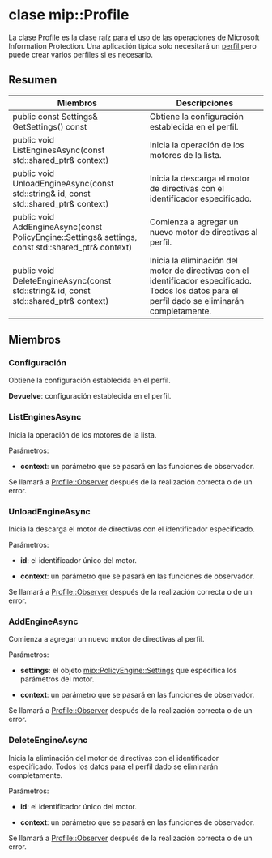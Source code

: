 # <a name="class-mipprofile"></a>clase mip::Profile 
La clase [Profile](class_mip_profile.md) es la clase raíz para el uso de las operaciones de Microsoft Information Protection. Una aplicación típica solo necesitará un [perfil ](class_mip_profile.md) pero puede crear varios perfiles si es necesario.
  
## <a name="summary"></a>Resumen
 Miembros                        | Descripciones                                
--------------------------------|---------------------------------------------
 public const Settings& GetSettings() const  |  Obtiene la configuración establecida en el perfil.
public void ListEnginesAsync(const std::shared_ptr<void>& context)  |  Inicia la operación de los motores de la lista.
public void UnloadEngineAsync(const std::string& id, const std::shared_ptr<void>& context)  |  Inicia la descarga el motor de directivas con el identificador especificado.
public void AddEngineAsync(const PolicyEngine::Settings& settings, const std::shared_ptr<void>& context)  |  Comienza a agregar un nuevo motor de directivas al perfil.
public void DeleteEngineAsync(const std::string& id, const std::shared_ptr<void>& context)  |  Inicia la eliminación del motor de directivas con el identificador especificado. Todos los datos para el perfil dado se eliminarán completamente.
  
## <a name="members"></a>Miembros
  
### <a name="settings"></a>Configuración
Obtiene la configuración establecida en el perfil.

  
**Devuelve**: configuración establecida en el perfil.
  
### <a name="listenginesasync"></a>ListEnginesAsync
Inicia la operación de los motores de la lista.

Parámetros:  
* **context**: un parámetro que se pasará en las funciones de observador. 


Se llamará a [Profile::Observer](class_mip_profile_observer.md) después de la realización correcta o de un error.
  
### <a name="unloadengineasync"></a>UnloadEngineAsync
Inicia la descarga el motor de directivas con el identificador especificado.

Parámetros:  
* **id**: el identificador único del motor. 


* **context**: un parámetro que se pasará en las funciones de observador. 


Se llamará a [Profile::Observer](class_mip_profile_observer.md) después de la realización correcta o de un error.
  
### <a name="addengineasync"></a>AddEngineAsync
Comienza a agregar un nuevo motor de directivas al perfil.

Parámetros:  
* **settings**: el objeto [mip::PolicyEngine::Settings](class_mip_policyengine_settings.md) que especifica los parámetros del motor. 


* **context**: un parámetro que se pasará en las funciones de observador. 


Se llamará a [Profile::Observer](class_mip_profile_observer.md) después de la realización correcta o de un error.
  
### <a name="deleteengineasync"></a>DeleteEngineAsync
Inicia la eliminación del motor de directivas con el identificador especificado. Todos los datos para el perfil dado se eliminarán completamente.

Parámetros:  
* **id**: el identificador único del motor. 


* **context**: un parámetro que se pasará en las funciones de observador. 


Se llamará a [Profile::Observer](class_mip_profile_observer.md) después de la realización correcta o de un error.